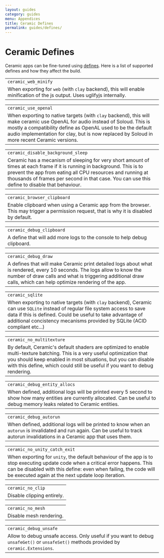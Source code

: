 ```yaml
---
layout: guides
category: guides
menu: Appendices
title: Ceramic Defines
permalink: guides/defines/
---
```

# Ceramic Defines

Ceramic apps can be fine-tuned using [defines](/guides/ceramic-yml-reference/#defines). Here is a list of supported defines and how they affect the build.

<table style="width: 100%">
    <tr>
        <td><code>ceramic_web_minify</code></td>
    </tr>
    <tr>
        <td>When exporting for <code>web</code> (with <code>clay</code> backend), this will enable minification of the js output. Uses uglifyjs internally.</td>
    </tr>
</table>

<table style="width: 100%">
    <tr>
        <td><code>ceramic_use_openal</code></td>
    </tr>
    <tr>
        <td>When exporting to native targets (with <code>clay</code> backend), this will make ceramic use OpenAL for audio instead of Soloud. This is mostly a compatibility define as OpenAL used to be the default audio implementation for clay, but is now replaced by Soloud in more recent Ceramic versions.</td>
    </tr>
</table>

<table style="width: 100%">
    <tr>
        <td><code>ceramic_disable_background_sleep</code></td>
    </tr>
    <tr>
        <td>Ceramic has a mecanism of sleeping for very short amount of times at each frame if it is running in background. This is to prevent the app from eating all CPU resources and running at thousands of frames per second in that case. You can use this define to disable that behaviour.</td>
    </tr>
</table>

<table style="width: 100%">
    <tr>
        <td><code>ceramic_browser_clipboard</code></td>
    </tr>
    <tr>
        <td>Enable clipboard when using a Ceramic app from the browser. This may trigger a permission request, that is why it is disabled by default.</td>
    </tr>
</table>

<table style="width: 100%">
    <tr>
        <td><code>ceramic_debug_clipboard</code></td>
    </tr>
    <tr>
        <td>A define that will add more logs to the console to help debug clipboard.</td>
    </tr>
</table>

<table style="width: 100%">
    <tr>
        <td><code>ceramic_debug_draw</code></td>
    </tr>
    <tr>
        <td>A defines that will make Ceramic print detailed logs about what is rendered, every 10 seconds. The logs allow to know the number of draw calls and what is triggering additional draw calls, which can help optimize rendering of the app.</td>
    </tr>
</table>

<table style="width: 100%">
    <tr>
        <td><code>ceramic_sqlite</code></td>
    </tr>
    <tr>
        <td>When exporting to native targets (with <code>clay</code> backend), Ceramic can use <code>SQLite</code> instead of regular file system access to save data if this is defined. Could be useful to take advantage of additional concistency mecanisms provided by SQLite (ACID compliant etc...)</td>
    </tr>
</table>

<table style="width: 100%">
    <tr>
        <td><code>ceramic_no_multitexture</code></td>
    </tr>
    <tr>
        <td>By default, Ceramic's default shaders are optimized to enable multi-texture batching. This is a very useful optimization that you should keep enabled in most situations, but you can disable with this define, which could still be useful if you want to debug rendering.</td>
    </tr>
</table>

<table style="width: 100%">
    <tr>
        <td><code>ceramic_debug_entity_allocs</code></td>
    </tr>
    <tr>
        <td>When defined, additional logs will be printed every 5 second to show how many entities are currently allocated. Can be useful to debug memory leaks related to Ceramic entities.</td>
    </tr>
</table>

<table style="width: 100%">
    <tr>
        <td><code>ceramic_debug_autorun</code></td>
    </tr>
    <tr>
        <td>When defined, additional logs will be printed to know when an <code>autorun</code> is invalidated and run again. Can be useful to track autorun invalidations in a Ceramic app that uses them.</td>
    </tr>
</table>

<table style="width: 100%">
    <tr>
        <td><code>ceramic_no_unity_catch_exit</code></td>
    </tr>
    <tr>
        <td>When exporting for <code>unity</code>, the default behaviour of the app is to stop executing update code when a critical error happens. This can be disabled with this define: even when failing, the code will be executed again at the next update loop iteration.</td>
    </tr>
</table>

<table style="width: 100%">
    <tr>
        <td><code>ceramic_no_clip</code></td>
    </tr>
    <tr>
        <td>Disable clipping entirely.</td>
    </tr>
</table>

<table style="width: 100%">
    <tr>
        <td><code>ceramic_no_mesh</code></td>
    </tr>
    <tr>
        <td>Disable mesh rendering.</td>
    </tr>
</table>

<table style="width: 100%">
    <tr>
        <td><code>ceramic_debug_unsafe</code></td>
    </tr>
    <tr>
        <td>Allow to debug unsafe access. Only useful if you want to debug <code>unsafeGet()</code> or <code>unsafeSet()</code> methods provided by <code>ceramic.Extensions</code>.</td>
    </tr>
</table>